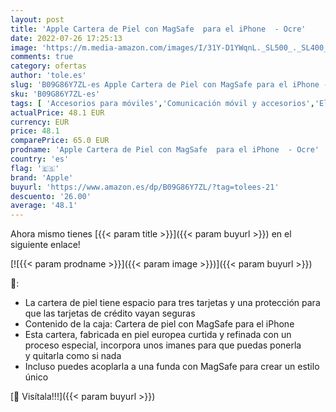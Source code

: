 ```yaml
---
layout: post
title: 'Apple Cartera de Piel con MagSafe  para el iPhone  - Ocre'
date: 2022-07-26 17:25:13
image: 'https://m.media-amazon.com/images/I/31Y-D1YWqnL._SL500_._SL400_.jpg'
comments: true
category: ofertas
author: 'tole.es'
slug: 'B09G86Y7ZL-es Apple Cartera de Piel con MagSafe para el iPhone - Ocre'
sku: 'B09G86Y7ZL-es'
tags: [ 'Accesorios para móviles','Comunicación móvil y accesorios','Electrónica','Fundas y carcasas para teléfonos móviles','apple','iphone','🇪🇸', ]
actualPrice: 48.1 EUR
currency: EUR
price: 48.1
comparePrice: 65.0 EUR
prodname: 'Apple Cartera de Piel con MagSafe  para el iPhone  - Ocre'
country: 'es'
flag: '🇪🇸'
brand: 'Apple'
buyurl: 'https://www.amazon.es/dp/B09G86Y7ZL/?tag=tolees-21'
descuento: '26.00'
average: '48.1'
---
```


Ahora mismo tienes [{{< param title >}}]({{< param buyurl >}}) en el siguiente enlace!

[![{{< param prodname >}}]({{< param image >}})]({{< param buyurl >}})

🔎:

- La cartera de piel tiene espacio para tres tarjetas y una protección para que las tarjetas de crédito vayan seguras
- Contenido de la caja: Cartera de piel con MagSafe para el iPhone
- Esta cartera, fabricada en piel europea curtida y refinada con un proceso especial, incorpora unos imanes para que puedas ponerla y quitarla como si nada
- Incluso puedes acoplarla a una funda con MagSafe para crear un estilo único

[🛒 Visítala!!!]({{< param buyurl >}})
